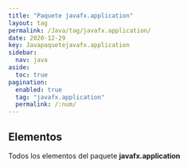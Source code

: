 ```yaml
---
title: "Paquete javafx.application"
layout: tag
permalink: /Java/tag/javafx.application/
date: 2020-12-29
key: Javapaquetejavafx.application
sidebar: 
  nav: java
aside: 
  toc: true
pagination: 
  enabled: true
  tag: "javafx.application"
  permalink: /:num/
---
```


<h2>Elementos</h2>
Todos los elementos del paquete <strong>javafx.application</strong>
